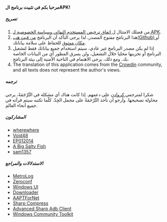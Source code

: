 #### مرحبا بكم في تثبيت برنامج الAPK!

##### تصريح
1. من فضلك الامتثال [ل اتفاق ترخيص المستخدم النهائي وسياسة الخصوصية لـ APK](https://github.com/Paving-Base/APK-Installer/blob/main/Privacy.md).
2. هذا البرنامَج مفتوح المصدر، لذا يرجى التأكد أن البرنامَج [ من قيت هب(Github) ](https://github.com/Paving-Base/APK-Installer)أو [مكان موثوق](https://www.microsoft.com/store/apps/9P2JFQ43FPPG) للحفاظ على سلامة بياناتك.
3. إذا لم يكن مصدر البرنامج غير عادي، سيتم استخدام جميع بياناتك فقط لتشغيل البرنامج أو تخزينها محليا خلال التشغيل، ولن يسرق المطور أي من البيانات الخاصة بك. ومع ذلك، يرجى الاهتمام في الناحية الأمنية إلى بيئة البرنامَج.
4. The translation of this application comes from the [Crowdin](https://crowdin.com/project/APKInstaller "Crowdin") community, and all texts does not represent the author's views.

##### ترجمه
شكرا لمترجمي[ كروادن](https://crowdin.com/project/APKInstaller "Crowdin") على دعمهم. إذا كانت هناك أي مشكلة في التَّرْجَمَةً، يرجى محاولة تصحيحها. وأرجو أن تأخذ التَّرْجَمَةً على محمل الجِدّ. كلّما تكتبه سيتم قرأته في جميع أنحاء العالم.

##### المشاركون
- [wherewhere](https://github.com/wherewhere)
- [Void48](https://github.com/Void48)
- [EP012014](https://github.com/EP012014)
- [A Big Salty Fish](https://github.com/bigsaltyfishes)
- [sam1357](https://github.com/sam1357)

##### الاستدلالات والمراجع
- [MetroLog](https://github.com/roubachof/MetroLog "MetroLog")
- [Zeroconf](https://github.com/novotnyllc/Zeroconf "Zeroconf")
- [Windows UI](https://github.com/microsoft/microsoft-ui-xaml "Windows UI")
- [Downloader](https://github.com/bezzad/Downloader "Downloader")
- [AAPTForNet](https://github.com/canheo136/QuickLook.Plugin.ApkViewer "AAPTForNet")
- [Sharp Compress](https://github.com/adamhathcock/sharpcompress "Sharp Compress")
- [Advanced Sharp Adb Client](https://github.com/yungd1plomat/AdvancedSharpAdbClient "Advanced Sharp Adb Client")
- [Windows Community Toolkit](https://github.com/CommunityToolkit/WindowsCommunityToolkit "Windows Community Toolkit")